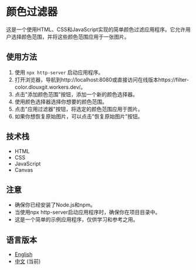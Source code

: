 # 颜色过滤器

这是一个使用HTML、CSS和JavaScript实现的简单颜色过滤应用程序。它允许用户选择颜色范围，并将这些颜色范围应用于一张图片。

## 使用方法

1. 使用 `npx http-server` 启动应用程序。
2. 打开浏览器，导航到http://localhost:8080或直接访问在线版本https://filter-color.dlouxgit.workers.dev/。
3. 点击"添加颜色范围"按钮，添加一个新的颜色选择器。
4. 使用颜色选择器选择你想要的颜色范围。
5. 点击"应用过滤器"按钮，将选定的颜色范围应用于图片。
6. 如果你想恢复原始图片，可以点击"恢复原始图片"按钮。

## 技术栈

* HTML
* CSS
* JavaScript
* Canvas

## 注意

* 确保你已经安装了Node.js和npm。
* 当使用npx http-server启动应用程序时，确保你在项目目录中。
* 这是一个简单的示例应用程序，仅供学习和参考之用。

## 语言版本

* [English](README.md) 
* [中文](README_CN.md) (当前)